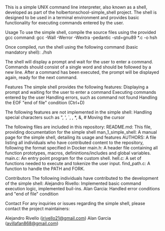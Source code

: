 This is a simple UNIX command line interpreter, also known as a shell, developed as part of the holbertonschool-simple_shell project. The shell is designed to be used in a terminal environment and provides basic functionality for executing commands entered by the user.

Usage
To use the simple shell, compile the source files using the provided gcc command:
gcc -Wall -Werror -Wextra -pedantic -std=gnu89 *.c -o hsh

Once compiled, run the shell using the following command (basic mandatory shell):
./hsh

The shell will display a prompt and wait for the user to enter a command. Commands should consist of a single word and should be followed by a new line. After a command has been executed, the prompt will be displayed again, ready for the next command.

Features
The simple shell provides the following features:
Displaying a prompt and waiting for the user to enter a command
Executing commands entered by the user
Handling errors, such as command not found
Handling the EOF "end of file" condition (Ctrl+D)

The following features are not implemented in the simple shell:
Handling special characters such as ", ', `, , *, &, #
Moving the cursor

The following files are included in this repository:
README.md: This file, providing documentation for the simple shell
man_1_simple_shell: A manual page for the simple shell, detailing its usage and features
AUTHORS: A file listing all individuals who have contributed content to the repository, following the format specified in Docker
main.h: A header file containing all function prototypes, macros, definintions/includes and global variables.
main.c: An entry point program for the custom shell.
hell.c: A set of functions needed to execute and tokenize the user input.
find_path.c: A function to handle the PATH and FORK.

Contributors
The following individuals have contributed to the development of the simple shell:
Alejandro Rivello: Implemented basic command execution logic, implemented buil-ins.
Alan Garcia: Handled error conditions and "end of file" condition

Contact
For any inquiries or issues regarding the simple shell, please contact the project maintainers:

Alejandro Rivello (jrivello21@gmail.com)
Alan Garcia (avillafan868@gmail.com)
